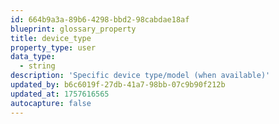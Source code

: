 ```yaml
---
id: 664b9a3a-89b6-4298-bbd2-98cabdae18af
blueprint: glossary_property
title: device_type
property_type: user
data_type:
  - string
description: 'Specific device type/model (when available)'
updated_by: b6c6019f-27db-41a7-98bb-07c9b90f212b
updated_at: 1757616565
autocapture: false
---
```

